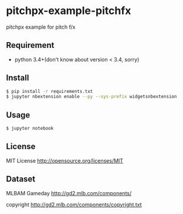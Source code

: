 # pitchpx-example-pitchfx
pitchpx example for pitch f/x

## Requirement

- python 3.4+(don't know about version < 3.4, sorry)

## Install

```bash
$ pip install -r requirements.txt
$ jupyter nbextension enable --py --sys-prefix widgetsnbextension
```

## Usage

```bash
$ jupyter notebook
```

## License

MIT License http://opensource.org/licenses/MIT

## Dataset

MLBAM Gameday http://gd2.mlb.com/components/

copyright http://gd2.mlb.com/components/copyright.txt
